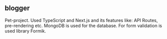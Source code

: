 ## blogger
Pet-project. Used TypeScript and Next.js and its features like: API Routes, pre-rendering etc.
MongoDB is used for the database.
For form validation is used library Formik.
